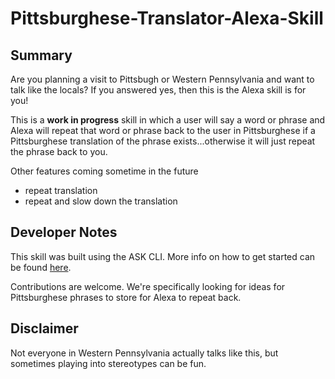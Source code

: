 # Pittsburghese-Translator-Alexa-Skill

## Summary
Are you planning a visit to Pittsbugh or Western Pennsylvania and want to talk like the locals? If you answered yes, then this is the Alexa skill is for you!

This is a **work in progress** skill in which a user will say a word or phrase and Alexa will repeat that word or phrase back to the user in Pittsburghese if a Pittsburghese translation of the phrase exists...otherwise it will just repeat the phrase back to you.

Other features coming sometime in the future
- repeat translation
- repeat and slow down the translation

## Developer Notes
This skill was built using the ASK CLI. More info on how to get started can be found [here](https://developer.amazon.com/docs/smapi/quick-start-alexa-skills-kit-command-line-interface.html).

Contributions are welcome. We're specifically looking for ideas for Pittsburghese phrases to store for Alexa to repeat back.

## Disclaimer
Not everyone in Western Pennsylvania actually talks like this, but sometimes playing into stereotypes can be fun.
